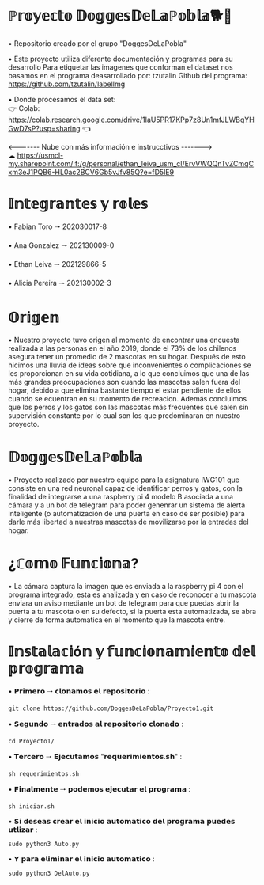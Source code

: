 # ℙ𝕣𝕠𝕪𝕖𝕔𝕥𝕠 𝔻𝕠𝕘𝕘𝕖𝕤𝔻𝕖𝕃𝕒ℙ𝕠𝕓𝕝𝕒🐕🦴
• Repositorio creado por el grupo "DoggesDeLaPobla"<br>

• Este proyecto utiliza diferente documentación y programas para su desarrollo 
Para etiquetar las imagenes que conforman el dataset nos basamos en el programa deasarrollado por: tzutalin
Github del programa: https://github.com/tzutalin/labelImg

• Donde procesamos el data set:<br>
  👉 Colab: https://colab.research.google.com/drive/1IaU5PR17KPp7z8Un1mfJLWBqYHGwD7sP?usp=sharing 👈
  
<------- Nube con más información e instrucctivos -------><br>
☁ https://usmcl-my.sharepoint.com/:f:/g/personal/ethan_leiva_usm_cl/ErvVWQQnTvZCmqCxm3eJ1PQB6-HL0ac2BCV6Gb5vJfv85Q?e=fD5lE9
  
# 𝕀𝕟𝕥𝕖𝕘𝕣𝕒𝕟𝕥𝕖𝕤 𝕪 𝕣𝕠𝕝𝕖𝕤


• Fabian Toro    🠒  202030017-8

• Ana Gonzalez   🠒  202130009-0

• Ethan Leiva    🠒  202129866-5

• Alicia Pereira 🠒  202130002-3



# 𝕆𝕣𝕚𝕘𝕖𝕟

• Nuestro proyecto tuvo origen al momento de encontrar una encuesta realizada a las personas en el año 2019, donde el 73% de los chilenos asegura tener un promedio de 2 mascotas en su hogar. Después de esto hicimos una lluvia de ideas sobre que inconvenientes o complicaciones se les proporcionan en su vida cotidiana, a lo que concluimos que una de las más grandes preocupaciones son cuando las mascotas salen fuera del hogar, debido a que elimina bastante tiempo el estar pendiente de ellos cuando se ecuentran en su momento de recreacion. Además concluimos que los perros y los gatos son las mascotas más frecuentes que salen sin supervisión constante por lo cual son los que predominaran en nuestro proyecto. 

# 𝔻𝕠𝕘𝕘𝕖𝕤𝔻𝕖𝕃𝕒ℙ𝕠𝕓𝕝𝕒

• Proyecto realizado por nuestro equipo para la asignatura IWG101 que consiste en una red neuronal capaz de identificar perros y gatos, con la finalidad de integrarse a una raspberry pi 4 modelo B asociada a una cámara y a un bot de telegram para poder genenrar un sistema de alerta inteligente (o automatización de una puerta en caso de ser posible) para darle más libertad a nuestras mascotas de movilizarse por la entradas del hogar. 

# ¿ℂ𝕠𝕞𝕠 𝔽𝕦𝕟𝕔𝕚𝕠𝕟𝕒?

• La cámara captura la imagen que es enviada a la raspberry pi 4 con el programa integrado, esta es analizada y en caso de reconocer a tu mascota enviara un aviso mediante un bot de telegram para que puedas abrir la puerta a tu mascota o en su defecto, si la puerta esta automatizada, se abra y cierre de forma automatica en el momento que la mascota entre. 

# 𝕀𝕟𝕤𝕥𝕒𝕝𝕒𝕔𝕚ó𝕟 𝕪 𝕗𝕦𝕟𝕔𝕚𝕠𝕟𝕒𝕞𝕚𝕖𝕟𝕥𝕠 𝕕𝕖𝕝 𝕡𝕣𝕠𝕘𝕣𝕒𝕞𝕒

• 𝗣𝗿𝗶𝗺𝗲𝗿𝗼 🠒 𝗰𝗹𝗼𝗻𝗮𝗺𝗼𝘀 𝗲𝗹 𝗿𝗲𝗽𝗼𝘀𝗶𝘁𝗼𝗿𝗶𝗼 :
```
git clone https://github.com/DoggesDeLaPobla/Proyecto1.git
```

• 𝗦𝗲𝗴𝘂𝗻𝗱𝗼 🠒 𝗲𝗻𝘁𝗿𝗮𝗱𝗼𝘀 𝗮𝗹 𝗿𝗲𝗽𝗼𝘀𝗶𝘁𝗼𝗿𝗶𝗼 𝗰𝗹𝗼𝗻𝗮𝗱𝗼 :
```
cd Proyecto1/
```
• 𝗧𝗲𝗿𝗰𝗲𝗿𝗼 🠒 𝗘𝗷𝗲𝗰𝘂𝘁𝗮𝗺𝗼𝘀 "𝗿𝗲𝗾𝘂𝗲𝗿𝗶𝗺𝗶𝗲𝗻𝘁𝗼𝘀.𝘀𝗵" :
```
sh requerimientos.sh
```
• 𝗙𝗶𝗻𝗮𝗹𝗺𝗲𝗻𝘁𝗲 🠒 𝗽𝗼𝗱𝗲𝗺𝗼𝘀 𝗲𝗷𝗲𝗰𝘂𝘁𝗮𝗿 𝗲𝗹 𝗽𝗿𝗼𝗴𝗿𝗮𝗺𝗮 :
```
sh iniciar.sh
```
• 𝗦𝗶 𝗱𝗲𝘀𝗲𝗮𝘀 𝗰𝗿𝗲𝗮𝗿 𝗲𝗹 𝗶𝗻𝗶𝗰𝗶𝗼 𝗮𝘂𝘁𝗼𝗺𝗮𝘁𝗶𝗰𝗼 𝗱𝗲𝗹 𝗽𝗿𝗼𝗴𝗿𝗮𝗺𝗮 𝗽𝘂𝗲𝗱𝗲𝘀 𝘂𝘁𝗹𝗶𝘇𝗮𝗿 :
```
sudo python3 Auto.py
```
• 𝗬 𝗽𝗮𝗿𝗮 𝗲𝗹𝗶𝗺𝗶𝗻𝗮𝗿 𝗲𝗹 𝗶𝗻𝗶𝗰𝗶𝗼 𝗮𝘂𝘁𝗼𝗺𝗮𝘁𝗶𝗰𝗼 :
```
sudo python3 DelAuto.py
```
